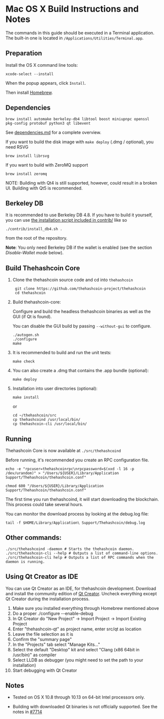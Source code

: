 Mac OS X Build Instructions and Notes
====================================
The commands in this guide should be executed in a Terminal application.
The built-in one is located in `/Applications/Utilities/Terminal.app`.

Preparation
-----------
Install the OS X command line tools:

`xcode-select --install`

When the popup appears, click `Install`.

Then install [Homebrew](https://brew.sh).

Dependencies
----------------------

    brew install automake berkeley-db4 libtool boost miniupnpc openssl pkg-config protobuf python3 qt libevent

See [dependencies.md](dependencies.md) for a complete overview.

If you want to build the disk image with `make deploy` (.dmg / optional), you need RSVG

    brew install librsvg

If you want to build with ZeroMQ support
    
    brew install zeromq

NOTE: Building with Qt4 is still supported, however, could result in a broken UI. Building with Qt5 is recommended.

Berkeley DB
-----------
It is recommended to use Berkeley DB 4.8. If you have to build it yourself,
you can use [the installation script included in contrib/](/contrib/install_db4.sh)
like so

```shell
./contrib/install_db4.sh .
```

from the root of the repository.

**Note**: You only need Berkeley DB if the wallet is enabled (see the section *Disable-Wallet mode* below).

Build Thehashcoin Core
------------------------

1. Clone the thehashcoin source code and cd into `thehashcoin`

        git clone https://github.com/thehashcoin-project/thehashcoin
        cd thehashcoin

2.  Build thehashcoin-core:

    Configure and build the headless thehashcoin binaries as well as the GUI (if Qt is found).

    You can disable the GUI build by passing `--without-gui` to configure.

        ./autogen.sh
        ./configure
        make

3.  It is recommended to build and run the unit tests:

        make check

4.  You can also create a .dmg that contains the .app bundle (optional):

        make deploy

5.  Installation into user directories (optional):

        make install

    or

        cd ~/thehashcoin/src
        cp thehashcoind /usr/local/bin/
        cp thehashcoin-cli /usr/local/bin/

Running
-------

Thehashcoin Core is now available at `./src/thehashcoind`

Before running, it's recommended you create an RPC configuration file.

    echo -e "rpcuser=thehashcoinrpc\nrpcpassword=$(xxd -l 16 -p /dev/urandom)" > "/Users/${USER}/Library/Application Support/Thehashcoin/thehashcoin.conf"

    chmod 600 "/Users/${USER}/Library/Application Support/Thehashcoin/thehashcoin.conf"

The first time you run thehashcoind, it will start downloading the blockchain. This process could take several hours.

You can monitor the download process by looking at the debug.log file:

    tail -f $HOME/Library/Application\ Support/Thehashcoin/debug.log

Other commands:
-------

    ./src/thehashcoind -daemon # Starts the thehashcoin daemon.
    ./src/thehashcoin-cli --help # Outputs a list of command-line options.
    ./src/thehashcoin-cli help # Outputs a list of RPC commands when the daemon is running.

Using Qt Creator as IDE
------------------------
You can use Qt Creator as an IDE, for thehashcoin development.
Download and install the community edition of [Qt Creator](https://www.qt.io/download/).
Uncheck everything except Qt Creator during the installation process.

1. Make sure you installed everything through Homebrew mentioned above
2. Do a proper ./configure --enable-debug
3. In Qt Creator do "New Project" -> Import Project -> Import Existing Project
4. Enter "thehashcoin-qt" as project name, enter src/qt as location
5. Leave the file selection as it is
6. Confirm the "summary page"
7. In the "Projects" tab select "Manage Kits..."
8. Select the default "Desktop" kit and select "Clang (x86 64bit in /usr/bin)" as compiler
9. Select LLDB as debugger (you might need to set the path to your installation)
10. Start debugging with Qt Creator

Notes
-----

* Tested on OS X 10.8 through 10.13 on 64-bit Intel processors only.

* Building with downloaded Qt binaries is not officially supported. See the notes in [#7714](https://github.com/bitcoin/bitcoin/issues/7714)
